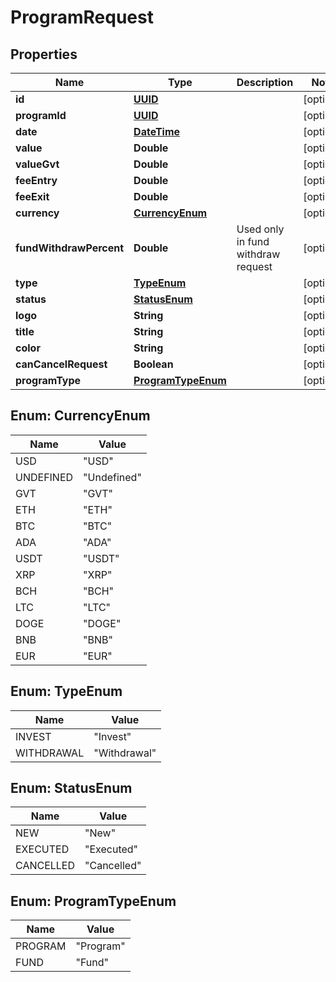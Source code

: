 
# ProgramRequest

## Properties
Name | Type | Description | Notes
------------ | ------------- | ------------- | -------------
**id** | [**UUID**](UUID.md) |  |  [optional]
**programId** | [**UUID**](UUID.md) |  |  [optional]
**date** | [**DateTime**](DateTime.md) |  |  [optional]
**value** | **Double** |  |  [optional]
**valueGvt** | **Double** |  |  [optional]
**feeEntry** | **Double** |  |  [optional]
**feeExit** | **Double** |  |  [optional]
**currency** | [**CurrencyEnum**](#CurrencyEnum) |  |  [optional]
**fundWithdrawPercent** | **Double** | Used only in fund withdraw request |  [optional]
**type** | [**TypeEnum**](#TypeEnum) |  |  [optional]
**status** | [**StatusEnum**](#StatusEnum) |  |  [optional]
**logo** | **String** |  |  [optional]
**title** | **String** |  |  [optional]
**color** | **String** |  |  [optional]
**canCancelRequest** | **Boolean** |  |  [optional]
**programType** | [**ProgramTypeEnum**](#ProgramTypeEnum) |  |  [optional]


<a name="CurrencyEnum"></a>
## Enum: CurrencyEnum
Name | Value
---- | -----
USD | &quot;USD&quot;
UNDEFINED | &quot;Undefined&quot;
GVT | &quot;GVT&quot;
ETH | &quot;ETH&quot;
BTC | &quot;BTC&quot;
ADA | &quot;ADA&quot;
USDT | &quot;USDT&quot;
XRP | &quot;XRP&quot;
BCH | &quot;BCH&quot;
LTC | &quot;LTC&quot;
DOGE | &quot;DOGE&quot;
BNB | &quot;BNB&quot;
EUR | &quot;EUR&quot;


<a name="TypeEnum"></a>
## Enum: TypeEnum
Name | Value
---- | -----
INVEST | &quot;Invest&quot;
WITHDRAWAL | &quot;Withdrawal&quot;


<a name="StatusEnum"></a>
## Enum: StatusEnum
Name | Value
---- | -----
NEW | &quot;New&quot;
EXECUTED | &quot;Executed&quot;
CANCELLED | &quot;Cancelled&quot;


<a name="ProgramTypeEnum"></a>
## Enum: ProgramTypeEnum
Name | Value
---- | -----
PROGRAM | &quot;Program&quot;
FUND | &quot;Fund&quot;



